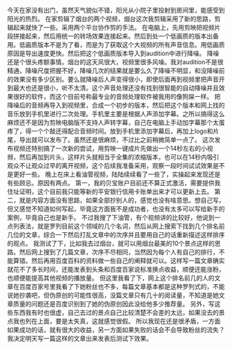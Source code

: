 今天在家没有出门，虽然天气貌似不错，阳光从小院子里投射到房间里，能感受到阳光的热烈。
在家剪辑了烟台的两个视频，烟台这次我剪辑采用了新的思路，剪辑起来就快了一些。采用两个平台协作剪的手法。
在电脑上，先用剪映把视频片段拼接起来，然后用统一的转场效果连接起来。然后到处一个低画质的版本出备用。低画质版本不是为了看，而是为了获取这个大视频的所有声音信息。用低画质原因是导出速度更快。然后把这个低画质版本导入到audition中进行降噪。
降噪还是个很头疼额事情。烟台的这天风很大，视频里很多风噪。我对audition不是很精通，降噪尺度把握不好，降噪几次的结果就是要么久了降噪不明显，和没降噪前的效果没有多少区别。要么就降噪后人声变得很小，即使后面再到视频里把声音开到最大也还是很小，听不太清。这个声音处理还没有找到很智能的自动降噪并且效果很好的软件，而这个目前号称最专业的音频处理软件被我用的像狗屎一样。
把降噪后的音频再导入到视频里，合成一个初步的版本，然后把这个版本和网上找的音乐放到手机里进行二次处理。手机里主要是根据人声添加字幕。之所以搞得这么麻烦还不是因为剪映电脑版不支持人声转字幕，自己在电脑上手动加字幕那个太蛋疼了，得一个个敲还得配合音频时间。放到手机里添加字幕后，再加上logo和片尾，导出就可以发布了。虽然还是很麻烦，不过比之前稍微简单一点了。
这次发布视频还特别搞了一次新的尝试，用剪映一键成片先做出一个14秒左右的小视频，然后再加到片头，这样片头就相当于全集的浓缩版本，也可以在14秒内吸引观众不让观众过早的离开视频，这个后续我准备采用，观察一段时间试试效果是不是更好一些。
晚上在床上看油管视频，陆陆续续看了一些了，实操起来发现还是有些顾忌。原因有两点。
第一，我的贝宝账户目前还不算正式激活，需要提供我住址证明，这个目前我只能等新的平安银行信用卡账单出来才可以更新上去。
第二，就是内容方面没有思路，如果全部抄别人的，感觉也没有啥意思。想自己写，但又感觉不知道如何写起，毕竟这方面我不是成功者，也没有太多可以写给新手的案例，毕竟自己也是新手。
不过我搜了下油管，有个视频讲的比较好，他说到一点列表法，就是罗列目前这个领域的几个名词，然后从网上搜索下找到几个排名前几位的文章，综合一下然后打乱文章中的次序并且要用自己的话重新描述这样排序的观点。
我测试了下，比如我去过烟台，就可以用烟台最美的10个景点这样的思路。然后网上搜到了几篇文章，次序不尽相同，当然因为每个人有自己的排行，不能算错。然后再用百度百科的资料做一些自己的阐释就可以。这样写一篇文章确实就花不了多长时间，还能发表到头条和百度百家说标准换点收益，顺便还能涨粉，也顺便能提高其他视频的播放量。
但这里我看了下，网上这个排名前几的人的文章在百度百家号里我看了下她粉丝也不多，每篇文章基本都是这种罗列式的，不能说她抄袭吧，但伪原创的可能性很高，没篇文章只有几十的阅读量，不知道是她文章质量的问题还是百度识别到了她的伪原创因此没给他多少推荐量。
另外，写这些东西我有时也很虚，自己去过的景点自己比较清楚不会差的太远，如果没去的景点我也列在上面，要是太失真，这就感觉很假。
所以我现在还是很矛盾，一方面如果成功的话，就有很大的收益，另一方面如果失败的话会不会导致粉丝的流失？我决定明天写一篇这样的文章出来发表后测试下效果。
